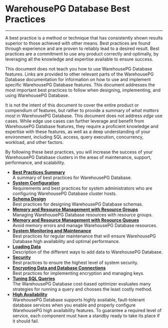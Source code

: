 # WarehousePG Database Best Practices
---

A best practice is a method or technique that has consistently shown results superior to those achieved with other means. Best practices are found through experience and are proven to reliably lead to a desired result. Best practices are a commitment to use any product correctly and optimally, by leveraging all the knowledge and expertise available to ensure success.

This document does not teach you how to use WarehousePG Database features. Links are provided to other relevant parts of the WarehousePG Database documentation for information on how to use and implement specific WarehousePG Database features. This document addresses the most important best practices to follow when designing, implementing, and using WarehousePG Database.

It is not the intent of this document to cover the entire product or compendium of features, but rather to provide a summary of *what matters most* in WarehousePG Database. This document does not address *edge* use cases. While edge use cases can further leverage and benefit from WarehousePG Database features, they require a proficient knowledge and expertise with these features, as well as a deep understanding of your environment, including SQL access, query execution, concurrency, workload, and other factors.

By following these best practices, you will increase the success of your WarehousePG Database clusters in the areas of maintenance, support, performance, and scalability.

-   **[Best Practices Summary](summary.html)**  
A summary of best practices for WarehousePG Database.
-   **[System Configuration](sysconfig.html)**  
Requirements and best practices for system administrators who are configuring WarehousePG Database cluster hosts.
-   **[Schema Design](schema.html)**  
Best practices for designing WarehousePG Database schemas.
-   **[Memory and Resource Management with Resource Groups](resgroups.html)**  
Managing WarehousePG Database resources with resource groups.
-   **[Memory and Resource Management with Resource Queues](workloads.html)**  
Avoid memory errors and manage WarehousePG Database resources.
-   **[System Monitoring and Maintenance](maintenance.html)**  
Best practices for regular maintenance that will ensure WarehousePG Database high availability and optimal performance.
-   **[Loading Data](data_loading.html)**  
Description of the different ways to add data to WarehousePG Database.
-   **[Security](security.html)**  
Best practices to ensure the highest level of system security. 
-   **[Encrypting Data and Database Connections](encryption.html)**  
Best practices for implementing encryption and managing keys.
-   **[Tuning SQL Queries](tuning_queries.html)**  
The WarehousePG Database cost-based optimizer evaluates many strategies for running a query and chooses the least costly method.
-   **[High Availability](ha.html)**  
WarehousePG Database supports highly available, fault-tolerant database services when you enable and properly configure WarehousePG high availability features. To guarantee a required level of service, each component must have a standby ready to take its place if it should fail.

